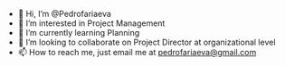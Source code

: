 - 👋 Hi, I’m @Pedrofariaeva
- 👀 I’m interested in Project Management
- 🌱 I’m currently learning Planning
- 💞️ I’m looking to collaborate on Project Director at organizational level
- 📫 How to reach me, just email me at pedrofariaeva@gmail.com


<!---
Pedrofariaeva/Pedrofariaeva is a ✨ special ✨ repository because its `README.md` (this file) appears on your GitHub profile.
You can click the Preview link to take a look at your changes.
--->
